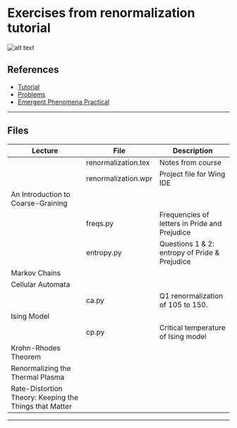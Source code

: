 # Exercises from renormalization tutorial

![alt text](https://www.complexityexplorer.org/system//courses/tutorials/logos/000/000/067/normal/PastedGraphic-2.jpg?1554505471 "")


## References

* [Tutorial](https://www.complexityexplorer.org/courses/67-introduction-to-renormalization)
* [Problems](http://tuvalu.santafe.edu/~simon/MOOC_problems.pdf)
* [Emergent Phenomena Practical](http://tuvalu.santafe.edu/~simon/practical.pdf)

---

## Files

|Lecture|File|Description|
|------------------------------|------------------------------|-----------------------------|
||renormalization.tex|Notes from course|
||renormalization.wpr|Project file for Wing IDE|
|An Introduction to Coarse-Graining||
||freqs.py|Frequencies of letters in Pride and Prejudice|
||entropy.py|Questions 1 & 2: entropy of Pride & Prejudice|
|Markov Chains|||
|Cellular Automata|||
||ca.py|Q1 renormalization of 105 to 150.|
|Ising Model|||
||cp.py|Critical temperature of Ising model|
|Krohn-Rhodes Theorem|||
|Renormalizing the Thermal Plasma|||
|Rate-Distortion Theory: Keeping the Things that Matter|||

---
